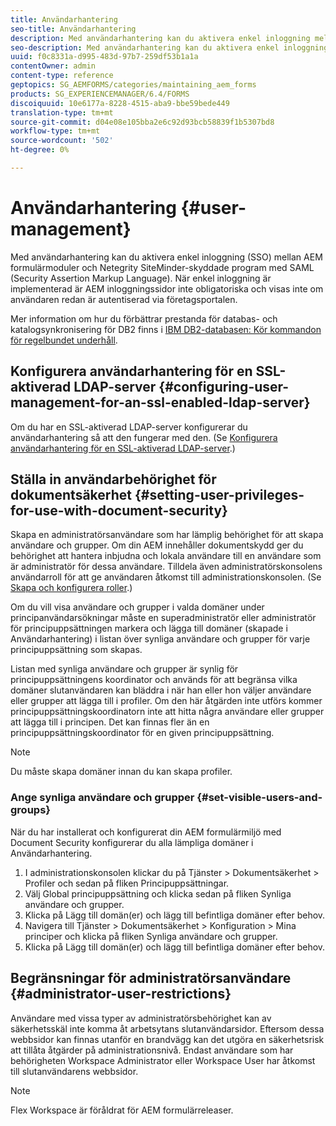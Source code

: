 ```yaml
---
title: Användarhantering
seo-title: Användarhantering
description: Med användarhantering kan du aktivera enkel inloggning mellan AEM formulärmoduler och Netegrity SiteMinder-skyddade program med SAML. Det här dokumentet innehåller mer information om användarhantering.
seo-description: Med användarhantering kan du aktivera enkel inloggning mellan AEM formulärmoduler och Netegrity SiteMinder-skyddade program med SAML. Det här dokumentet innehåller mer information om användarhantering.
uuid: f0c8331a-d995-483d-97b7-259df53b1a1a
contentOwner: admin
content-type: reference
geptopics: SG_AEMFORMS/categories/maintaining_aem_forms
products: SG_EXPERIENCEMANAGER/6.4/FORMS
discoiquuid: 10e6177a-8228-4515-aba9-bbe59bede449
translation-type: tm+mt
source-git-commit: d04e08e105bba2e6c92d93bcb58839f1b5307bd8
workflow-type: tm+mt
source-wordcount: '502'
ht-degree: 0%

---
```



# Användarhantering {#user-management}

Med användarhantering kan du aktivera enkel inloggning (SSO) mellan AEM formulärmoduler och Netegrity SiteMinder-skyddade program med SAML (Security Assertion Markup Language). När enkel inloggning är implementerad är AEM inloggningssidor inte obligatoriska och visas inte om användaren redan är autentiserad via företagsportalen.

Mer information om hur du förbättrar prestanda för databas- och katalogsynkronisering för DB2 finns i [IBM DB2-databasen: Kör kommandon för regelbundet underhåll](/help/forms/using/admin-help/ibm-db2-database-running-commands.md#ibm-db2-database-running-commands-for-regular-maintenance).

## Konfigurera användarhantering för en SSL-aktiverad LDAP-server {#configuring-user-management-for-an-ssl-enabled-ldap-server}

Om du har en SSL-aktiverad LDAP-server konfigurerar du användarhantering så att den fungerar med den. (Se [Konfigurera användarhantering för en SSL-aktiverad LDAP-server](/help/forms/using/admin-help/configure-user-management-ssl-enabled.md#configure-user-management-for-an-ssl-enabled-ldap-server).)

## Ställa in användarbehörighet för dokumentsäkerhet {#setting-user-privileges-for-use-with-document-security}

Skapa en administratörsanvändare som har lämplig behörighet för att skapa användare och grupper. Om din AEM innehåller dokumentskydd ger du behörighet att hantera inbjudna och lokala användare till en användare som är administratör för dessa användare. Tilldela även administratörskonsolens användarroll för att ge användaren åtkomst till administrationskonsolen. (Se [Skapa och konfigurera roller](/help/forms/using/admin-help/creating-configuring-roles.md#creating-and-configuring-roles).)

Om du vill visa användare och grupper i valda domäner under principanvändarsökningar måste en superadministratör eller administratör för principuppsättningen markera och lägga till domäner (skapade i Användarhantering) i listan över synliga användare och grupper för varje principuppsättning som skapas.

Listan med synliga användare och grupper är synlig för principuppsättningens koordinator och används för att begränsa vilka domäner slutanvändaren kan bläddra i när han eller hon väljer användare eller grupper att lägga till i profiler. Om den här åtgärden inte utförs kommer principuppsättningskoordinatorn inte att hitta några användare eller grupper att lägga till i principen. Det kan finnas fler än en principuppsättningskoordinator för en given principuppsättning.

>[!NOTE]
>
>Du måste skapa domäner innan du kan skapa profiler.

### Ange synliga användare och grupper {#set-visible-users-and-groups}

När du har installerat och konfigurerat din AEM formulärmiljö med Document Security konfigurerar du alla lämpliga domäner i Användarhantering.

1. I administrationskonsolen klickar du på Tjänster > Dokumentsäkerhet > Profiler och sedan på fliken Principuppsättningar.
1. Välj Global principuppsättning och klicka sedan på fliken Synliga användare och grupper.
1. Klicka på Lägg till domän(er) och lägg till befintliga domäner efter behov.
1. Navigera till Tjänster > Dokumentsäkerhet > Konfiguration > Mina principer och klicka på fliken Synliga användare och grupper.
1. Klicka på Lägg till domän(er) och lägg till befintliga domäner efter behov.

## Begränsningar för administratörsanvändare {#administrator-user-restrictions}

Användare med vissa typer av administratörsbehörighet kan av säkerhetsskäl inte komma åt arbetsytans slutanvändarsidor. Eftersom dessa webbsidor kan finnas utanför en brandvägg kan det utgöra en säkerhetsrisk att tillåta åtgärder på administrationsnivå. Endast användare som har behörigheten Workspace Administrator eller Workspace User har åtkomst till slutanvändarens webbsidor.

>[!NOTE]
>
>Flex Workspace är föråldrat för AEM formulärreleaser.

